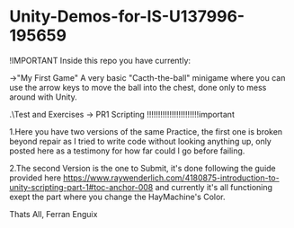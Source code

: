 # Unity-Demos-for-IS-U137996-195659

!IMPORTANT
Inside this repo you have currently:

->"My First Game"
A very basic "Cacth-the-ball" minigame where you can use the arrow keys to move the ball into the chest, done only to mess around with Unity.

.\Test and Exercises
-> PR1 Scripting
!!!!!!!!!!!!!!!!!!!!!!!important

1.Here you have two versions of the same Practice, the first one is broken beyond repair as I tried to write code without looking anything up, only posted here as a testimony for how far could I go before failing.

2.The second Version is the one to Submit, it's done following the guide provided here https://www.raywenderlich.com/4180875-introduction-to-unity-scripting-part-1#toc-anchor-008 and currently it's all functioning exept the part where you change the HayMachine's Color.

Thats All,
Ferran Enguix
